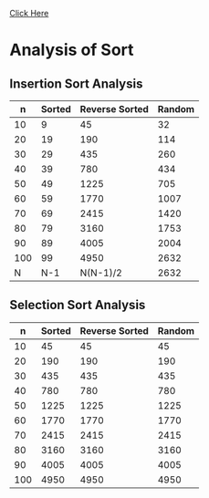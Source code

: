 [Click Here](https://docs.google.com/spreadsheets/d/12Nv0mSs5uOTTbAxuB3yHQP_59n0zm_dpGBBiTleqesA/edit?usp=sharing)
# Analysis of Sort

## Insertion Sort Analysis

| n   | Sorted | Reverse Sorted | Random |
| --- | ------ | -------------- | ------ |
| 10  | 9      | 45             | 32     |
| 20  | 19     | 190            | 114    |
| 30  | 29     | 435            | 260    |
| 40  | 39     | 780            | 434    |
| 50  | 49     | 1225           | 705    |
| 60  | 59     | 1770           | 1007   |
| 70  | 69     | 2415           | 1420   |
| 80  | 79     | 3160           | 1753   |
| 90  | 89     | 4005           | 2004   |
| 100 | 99     | 4950           | 2632   |
| N   | N-1    | N(N-1)/2       | 2632   |

## Selection Sort Analysis

| n   | Sorted | Reverse Sorted | Random |
| --- | ------ | -------------- | ------ |
| 10  | 45     | 45             | 45     |
| 20  | 190    | 190            | 190    |
| 30  | 435    | 435            | 435    |
| 40  | 780    | 780            | 780    |
| 50  | 1225   | 1225           | 1225   |
| 60  | 1770   | 1770           | 1770   |
| 70  | 2415   | 2415           | 2415   |
| 80  | 3160   | 3160           | 3160   |
| 90  | 4005   | 4005           | 4005   |
| 100 | 4950   | 4950           | 4950   |

